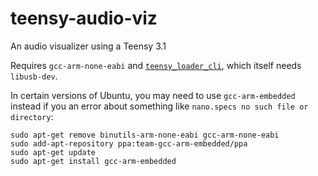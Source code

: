 # teensy-audio-viz

An audio visualizer using a Teensy 3.1

Requires `gcc-arm-none-eabi` and [`teensy_loader_cli`](https://github.com/PaulStoffregen/teensy_loader_cli), which itself needs `libusb-dev`.

In certain versions of Ubuntu, you may need to use `gcc-arm-embedded` instead if you an error about something like `nano.specs no such file or directory`:

```
sudo apt-get remove binutils-arm-none-eabi gcc-arm-none-eabi
sudo add-apt-repository ppa:team-gcc-arm-embedded/ppa
sudo apt-get update
sudo apt-get install gcc-arm-embedded
```
